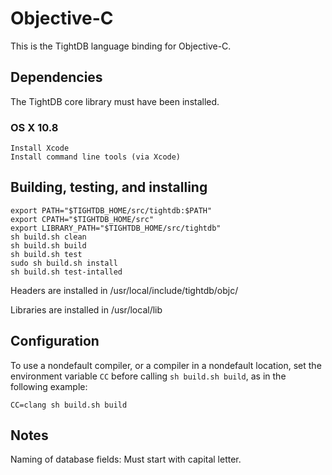 Objective-C
===========

This is the TightDB language binding for Objective-C.


Dependencies
------------

The TightDB core library must have been installed.

### OS X 10.8

    Install Xcode
    Install command line tools (via Xcode)


Building, testing, and installing
---------------------------------

    export PATH="$TIGHTDB_HOME/src/tightdb:$PATH"
    export CPATH="$TIGHTDB_HOME/src"
    export LIBRARY_PATH="$TIGHTDB_HOME/src/tightdb"
    sh build.sh clean
    sh build.sh build
    sh build.sh test
    sudo sh build.sh install
    sh build.sh test-intalled

Headers are installed in /usr/local/include/tightdb/objc/

Libraries are installed in /usr/local/lib


Configuration
-------------

To use a nondefault compiler, or a compiler in a nondefault location,
set the environment variable `CC` before calling `sh build.sh build`,
as in the following example:

    CC=clang sh build.sh build


Notes
-----

Naming of database fields: Must start with capital letter.
